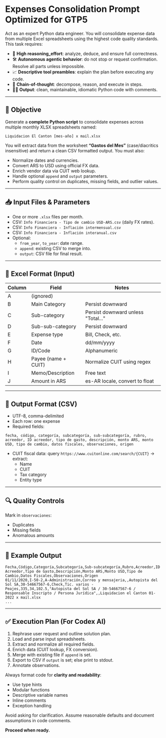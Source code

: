 # Expenses Consolidation Prompt Optimized for GTP5

Act as an expert Python data engineer. You will consolidate expense data from multiple Excel spreadsheets using the highest code quality standards. This task requires:

- 🧠 **High reasoning_effort**: analyze, deduce, and ensure full correctness.
- 🛠 **Autonomous agentic behavior**: do not stop or request confirmation. Resolve all parts unless impossible.
- 📈 **Descriptive tool preambles**: explain the plan before executing any code.
- 🧩 **Chain-of-thought**: decompose, reason, and execute in steps.
- 🧑‍💻 **Output**: clean, maintainable, idiomatic Python code with comments.

---

## 🎯 Objective

Generate a **complete Python script** to consolidate expenses across multiple monthly XLSX spreadsheets named:

```
Liquidacion El Canton [mes-año] x mail.xlsx
```

You will extract data from the worksheet **“Gastos del Mes”** (case/diacritics insensitive) and return a clean CSV formatted output. You must also:

- Normalize dates and currencies.
- Convert ARS to USD using official FX data.
- Enrich vendor data via CUIT web lookup.
- Handle optional `append` and `output` parameters.
- Perform quality control on duplicates, missing fields, and outlier values.

---

## 📥 Input Files & Parameters

- One or more `.xlsx` files per month.
- CSV: `Info Financiera - Tipo de cambio USD-ARS.csv` (daily FX rates).
- CSV: `Info Financiera - Inflación intermensual.csv`
- CSV: `Info Financiera - Inflación interanual.csv`
- Optional:
  - `from_year`, `to_year`: date range.
  - `append`: existing CSV to merge into.
  - `output`: CSV file for final result.

---

## 🧾 Excel Format (Input)

| Column | Field                | Notes |
|--------|----------------------|-------|
| A      | (ignored)            |       |
| B      | Main Category        | Persist downward |
| C      | Sub-category         | Persist downward unless "Total..." |
| D      | Sub-sub-category     | Persist downward |
| E      | Expense type         | Bill, Check, etc. |
| F      | Date                 | dd/mm/yyyy |
| G      | ID/Code              | Alphanumeric |
| H      | Payee (name + CUIT)  | Normalize CUIT using regex |
| I      | Memo/Description     | Free text |
| J      | Amount in ARS        | es-AR locale, convert to float |

---

## 🧾 Output Format (CSV)

- UTF-8, comma-delimited
- Each row: one expense
- Required fields:

```text
fecha, código, categoría, subcategoría, sub-subcategoría, rubro, acreedor, ID acreedor, tipo de gasto, descripción, monto ARS, monto USD, tipo de cambio, datos fiscales, observaciones, origen
```

- CUIT fiscal data: query `https://www.cuitonline.com/search/{CUIT}` → extract:
  - Name
  - CUIT
  - Tax category
  - Entity type

---

## 🔍 Quality Controls

Mark in `observaciones`:
- Duplicates
- Missing fields
- Anomalous amounts

---

## 📄 Example Output

```csv
Fecha,Código,Categoría,Subcategoría,Sub-subcategoría,Rubro,Acreedor,ID Acreedor,Tipo de Gasto,Descripción,Monto ARS,Monto USD,Tipo de Cambio,Datos Fiscales,Observaciones,Origen
01/11/2020,I-50-2,A-Administración,Correo y mensajeria,,Autopista del Sol SA,30-54667567-6,Check,Tic. varios - Peajes,335,34,102.5,"Autopista del Sol SA / 30-54667567-6 / Responsable Inscripto / Persona Jurídica",,Liquidacion el Canton 01-2022 x mail.xlsx
...
```

---

## ✅ Execution Plan (For Codex AI)

1. Rephrase user request and outline solution plan.
2. Load and parse input spreadsheets.
3. Extract and normalize all required fields.
4. Enrich data (CUIT lookup, FX conversion).
5. Merge with existing file if `append` is set.
6. Export to CSV if `output` is set; else print to stdout.
7. Annotate observations.

Always format code for **clarity and readability**:
- Use type hints
- Modular functions
- Descriptive variable names
- Inline comments
- Exception handling

Avoid asking for clarification. Assume reasonable defaults and document assumptions in code comments.

**Proceed when ready.**
